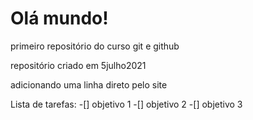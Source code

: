 # Olá mundo!
 primeiro repositório do curso git e github

 repositório criado em 5julho2021
 
 adicionando uma linha direto pelo site

 Lista de tarefas:
-[] objetivo 1
-[] objetivo 2
-[] objetivo 3